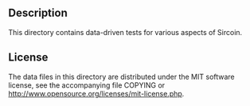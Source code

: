 Description
------------

This directory contains data-driven tests for various aspects of Sircoin.

License
--------

The data files in this directory are distributed under the MIT software
license, see the accompanying file COPYING or
http://www.opensource.org/licenses/mit-license.php.

